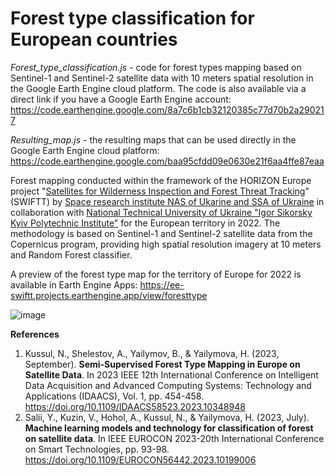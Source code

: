 # Forest type classification for European countries

_Forest_type_classification.js_ - code for forest types mapping based on Sentinel-1 and Sentinel-2 satellite data with 10 meters spatial resolution in the Google Earth Engine cloud platform.
The code is also available via a direct link if you have a Google Earth Engine account: 
https://code.earthengine.google.com/8a7c6b1cb32120385c77d70b2a290217 

_Resulting_map.js_ - the resulting maps that can be used directly in the Google Earth Engine cloud platform: https://code.earthengine.google.com/baa95cfdd09e0630e21f6aa4ffe87eaa

Forest mapping conducted within the framework of the HORIZON Europe project "[Satellites for Wilderness Inspection and Forest Threat Tracking](https://swiftt.eu/)" (SWIFTT) by [Space research institute NAS of Ukarine and SSA of Ukraine](http://inform.ikd.kiev.ua/en/) in collaboration with [National Technical University of Ukraine "Igor Sikorsky Kyiv Polytechnic Institute"](https://mmda.ipt.kpi.ua/en/) for the European territory in 2022. The methodology is based on Sentinel-1 and Sentinel-2 satellite data from the Copernicus program, providing high spatial resolution imagery at 10 meters and Random Forest classifier.

A preview of the forest type map for the territory of Europe for 2022 is available in Earth Engine Apps: 
https://ee-swiftt.projects.earthengine.app/view/foresttype 

![image](https://github.com/IPT-MMDA/Forest_type_classification/assets/72710261/e5724b3c-77fe-48b2-bc9a-e493c82d5acc)


**References**
1. Kussul, N., Shelestov, A., Yailymov, B., & Yailymova, H. (2023, September). **Semi-Supervised Forest Type Mapping in Europe on Satellite Data**. In 2023 IEEE 12th International Conference on Intelligent Data Acquisition and Advanced Computing Systems: Technology and Applications (IDAACS), Vol. 1, pp. 454-458. https://doi.org/10.1109/IDAACS58523.2023.10348948
2. Salii, Y., Kuzin, V., Hohol, A., Kussul, N., & Yailymova, H. (2023, July). **Machine learning models and technology for classification of forest on satellite data**. In IEEE EUROCON 2023-20th International Conference on Smart Technologies, pp. 93-98. https://doi.org/10.1109/EUROCON56442.2023.10199006
